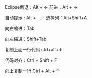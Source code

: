 Eclipse倒退：Alt + ←
前进：Alt + →

自动提示 : Alt +　／
选择列：Alt+Shift+A

向右缩进：Tab

向左缩进：Shift+Tab

复制上面一行代码 ctrl+alt+↓

代码对齐：Ctrl + Shift + F

向上复制一行 Ctrl + Alt + ↑